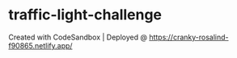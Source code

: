 # traffic-light-challenge
Created with CodeSandbox | Deployed @ https://cranky-rosalind-f90865.netlify.app/
